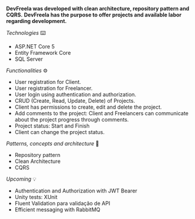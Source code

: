 **DevFreela was developed with clean architecture, repository pattern and CQRS.** 
**DevFreela has the purpose to offer projects and available labor regarding development.** 

*Technologies* ⌨️
- ASP.NET Core 5
- Entity Framework Core
- SQL Server

*Functionalities* ⚙️
- User registration for Client.
- User registration for Freelancer.
- User login using authentication and authorization.
- CRUD (Create, Read, Update, Delete) of Projects.
- Client has permissions to create, edit and delete the project.
- Add comments to the project: Client and Freelancers can communicate about the project progress through comments.
- Project status: Start and Finish
- Client can change the project status.

*Patterns, concepts and architecture* 📂
- Repository pattern
- Clean Architecture
- CQRS


*Upcoming* 💡
- Authentication and Authorization with JWT Bearer
- Unity tests: XUnit
- Fluent Validation para validação de API
- Efficient messaging with RabbitMQ
